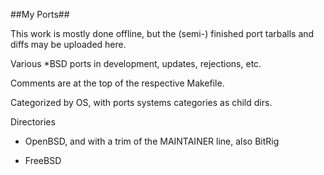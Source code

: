 ##My Ports##

This work is mostly done offline, but the (semi-) finished port tarballs and diffs may be uploaded here.

Various *BSD ports in development, updates, rejections, etc.

Comments are at the top of the respective Makefile.

Categorized by OS, with ports systems categories as child dirs.

Directories

* OpenBSD, and with a trim of the MAINTAINER line, also BitRig

* FreeBSD
